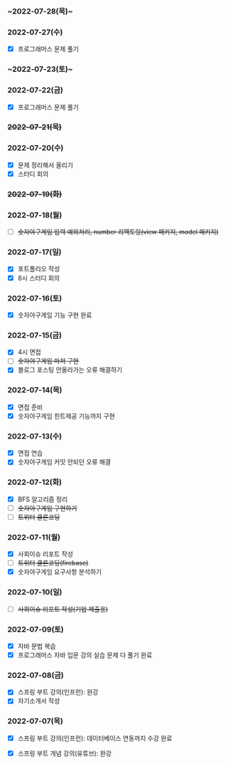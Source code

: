 ### ~2022-07-28(목)~

### 2022-07-27(수)
- [x] 프로그래머스 문제 풀기

### ~2022-07-23(토)~

### 2022-07-22(금)
- [x] 프로그래머스 문제 풀기

### ~~2022-07-21(목)~~

### 2022-07-20(수)
- [x] 문제 정리해서 올리기
- [x] 스터디 회의

### ~~2022-07-19(화)~~

### 2022-07-18(월)
- [ ] ~~숫자야구게임 입력 예외처리, number 리팩토링(view 패키지, model 패키지)~~

### 2022-07-17(일)
- [x] 포트폴리오 작성
- [x] 8시 스터디 회의

### 2022-07-16(토)
- [x] 숫자야구게임 기능 구현 완료

### 2022-07-15(금)
- [x] 4시 면접
- [ ] ~~숫자야구게임 마저 구현~~
- [x] 블로그 포스팅 안올라가는 오류 해결하기

### 2022-07-14(목)
- [x] 면접 준비
- [x] 숫자야구게임 힌트제공 기능까지 구현

### 2022-07-13(수)
- [x] 면접 연습
- [x] 숫자야구게임 커밋 안되던 오류 해결

### 2022-07-12(화)
- [x] BFS 알고리즘 정리
- [ ] ~~숫자야구게임 구현하기~~
- [ ] ~~트위터 클론코딩~~

### 2022-07-11(월)
- [x] 사회이슈 리포트 작성
- [ ] ~~트위터 클론코딩(firebase)~~
- [x] 숫자야구게임 요구사항 분석하기

### 2022-07-10(일)
- [ ] ~~사회이슈 리포트 작성(기업 제출용)~~

### 2022-07-09(토)
- [x] 자바 문법 복습
- [x] 프로그래머스 자바 입문 강의 실습 문제 다 풀기 완료

### 2022-07-08(금)
- [x] 스프링 부트 강의(인프런): 완강
- [x] 자기소개서 작성

### 2022-07-07(목)
- [x] 스프링 부트 강의(인프런): 데이터베이스 연동까지 수강 완료
- [x] 스프링 부트 개념 강의(유튜브): 완강

